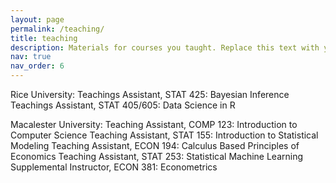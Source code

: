 ```yaml
---
layout: page
permalink: /teaching/
title: teaching
description: Materials for courses you taught. Replace this text with your description.
nav: true
nav_order: 6
---
```


Rice University: 
Teachings Assistant, STAT 425: Bayesian Inference 
Teachings Assistant, STAT 405/605: Data Science in R

Macalester University: 
Teaching Assistant, COMP 123: Introduction to Computer Science
Teaching Assistant, STAT 155: Introduction to Statistical Modeling
Teaching Assistant, ECON 194: Calculus Based Principles of Economics
Teaching Assistant, STAT 253: Statistical Machine Learning
Supplemental Instructor, ECON 381: Econometrics